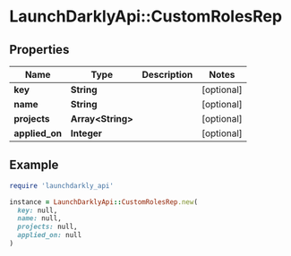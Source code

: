 # LaunchDarklyApi::CustomRolesRep

## Properties

| Name | Type | Description | Notes |
| ---- | ---- | ----------- | ----- |
| **key** | **String** |  | [optional] |
| **name** | **String** |  | [optional] |
| **projects** | **Array&lt;String&gt;** |  | [optional] |
| **applied_on** | **Integer** |  | [optional] |

## Example

```ruby
require 'launchdarkly_api'

instance = LaunchDarklyApi::CustomRolesRep.new(
  key: null,
  name: null,
  projects: null,
  applied_on: null
)
```

